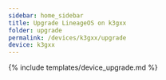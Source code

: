 ```yaml
---
sidebar: home_sidebar
title: Upgrade LineageOS on k3gxx
folder: upgrade
permalink: /devices/k3gxx/upgrade
device: k3gxx
---
```

{% include templates/device_upgrade.md %}
